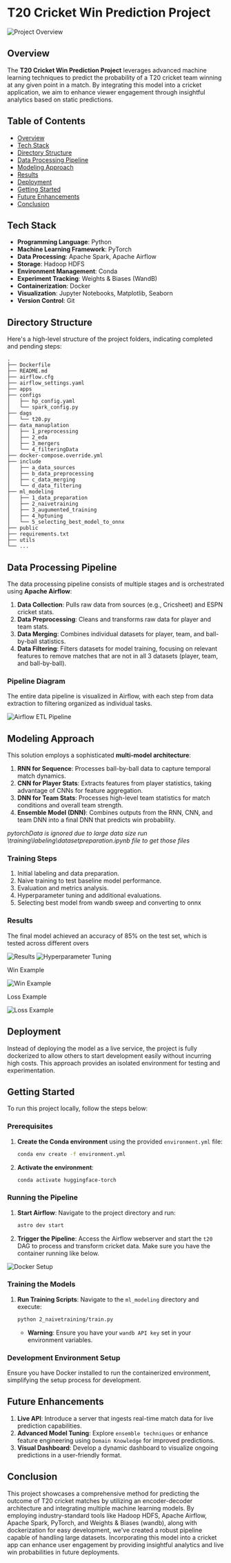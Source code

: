 # T20 Cricket Win Prediction Project

![Project Overview](./public/architectureOverview.jpg)

## Overview

The **T20 Cricket Win Prediction Project** leverages advanced machine learning techniques to predict the probability of a T20 cricket team winning at any given point in a match. By integrating this model into a cricket application, we aim to enhance viewer engagement through insightful analytics based on static predictions.

## Table of Contents

- [Overview](#overview)
- [Tech Stack](#tech-stack)
- [Directory Structure](#directory-structure)
- [Data Processing Pipeline](#data-processing-pipeline)
- [Modeling Approach](#modeling-approach)
- [Results](#results)
- [Deployment](#deployment)
- [Getting Started](#getting-started)
- [Future Enhancements](#future-enhancements)
- [Conclusion](#conclusion)

## Tech Stack

- **Programming Language**: Python
- **Machine Learning Framework**: PyTorch
- **Data Processing**: Apache Spark, Apache Airflow
- **Storage**: Hadoop HDFS
- **Environment Management**: Conda
- **Experiment Tracking**: Weights & Biases (WandB)
- **Containerization**: Docker
- **Visualization**: Jupyter Notebooks, Matplotlib, Seaborn
- **Version Control**: Git

## Directory Structure

Here's a high-level structure of the project folders, indicating completed and pending steps:

```plaintext
.
├── Dockerfile
├── README.md
├── airflow.cfg
├── airflow_settings.yaml
├── apps
├── configs
│   ├── hp_config.yaml
│   └── spark_config.py
├── dags
│   └── t20.py
├── data_manuplation
│   ├── 1_preprocessing
│   ├── 2_eda
│   ├── 3_mergers
│   └── 4_filteringData
├── docker-compose.override.yml
├── include
│   ├── a_data_sources
│   ├── b_data_preprocessing
│   ├── c_data_merging
│   └── d_data_filtering
├── ml_modeling
│   ├── 1_data_preparation
│   ├── 2_naivetraining
│   ├── 3_augumented_training
│   ├── 4_hptuning
│   └── 5_selecting_best_model_to_onnx
├── public
├── requirements.txt
├── utils
└── ...
```

## Data Processing Pipeline

The data processing pipeline consists of multiple stages and is orchestrated using **Apache Airflow**:

1. **Data Collection**: Pulls raw data from sources (e.g., Cricsheet) and ESPN cricket stats.
2. **Data Preprocessing**: Cleans and transforms raw data for player and team stats.
3. **Data Merging**: Combines individual datasets for player, team, and ball-by-ball statistics.
4. **Data Filtering**: Filters datasets for model training, focusing on relevant features to remove matches that are not in all 3 datasets (player, team, and ball-by-ball).

### Pipeline Diagram

The entire data pipeline is visualized in Airflow, with each step from data extraction to filtering organized as individual tasks.

![Airflow ETL Pipeline](./public/airflow_etl_pipeline.jpg)

## Modeling Approach

This solution employs a sophisticated **multi-model architecture**:

1. **RNN for Sequence**: Processes ball-by-ball data to capture temporal match dynamics.
2. **CNN for Player Stats**: Extracts features from player statistics, taking advantage of CNNs for feature aggregation.
3. **DNN for Team Stats**: Processes high-level team statistics for match conditions and overall team strength.
4. **Ensemble Model (DNN)**: Combines outputs from the RNN, CNN, and team DNN into a final DNN that predicts win probability.

*pytorchData is ignored due to large data size run \training\labeling\datasetpreparation.ipynb  file to get those files*

### Training Steps

1. Initial labeling and data preparation.
2. Naive training to test baseline model performance.
3. Evaluation and metrics analysis.
4. Hyperparameter tuning and additional evaluations.
5. Selecting best model from wandb sweep and converting to onnx

### Results
The final model achieved an accuracy of 85% on the test set, which is tested across different overs

![Results](./public/results.jpg)
![Hyperparameter Tuning](./public/wandb_hp_tuning.jpg)

Win Example

![Win Example](./public/win-example.jpg)

Loss Example

![Loss Example](./public/loss-example.jpg)

## Deployment

Instead of deploying the model as a live service, the project is fully dockerized to allow others to start development easily without incurring high costs. This approach provides an isolated environment for testing and experimentation.

## Getting Started

To run this project locally, follow the steps below:

### Prerequisites

1. **Create the Conda environment** using the provided `environment.yml` file:

    ```bash
    conda env create -f environment.yml
    ```

2. **Activate the environment**:

    ```bash
    conda activate huggingface-torch
    ```

### Running the Pipeline

1. **Start Airflow**: Navigate to the project directory and run:

    ```bash
    astro dev start
    ```

2. **Trigger the Pipeline**: Access the Airflow webserver and start the `t20` DAG to process and transform cricket data. Make sure you have the container running like below.

![Docker Setup](./public/docker.jpg)

### Training the Models

1. **Run Training Scripts**: Navigate to the `ml_modeling` directory and execute:

    ```bash
    python 2_naivetraining/train.py
    ```
    - **Warning**: Ensure you have your `wandb API key` set in your environment variables.

### Development Environment Setup

Ensure you have Docker installed to run the containerized environment, simplifying the setup process for development.

## Future Enhancements

1. **Live API**: Introduce a server that ingests real-time match data for live prediction capabilities.
2. **Advanced Model Tuning**: Explore `ensemble techniques` or enhance feature engineering using `Domain Knowledge` for improved predictions.
3. **Visual Dashboard**: Develop a dynamic dashboard to visualize ongoing predictions in a user-friendly format.

## Conclusion

This project showcases a comprehensive method for predicting the outcome of T20 cricket matches by utilizing an encoder-decoder architecture and integrating multiple machine learning models. By employing industry-standard tools like Hadoop HDFS, Apache Airflow, Apache Spark, PyTorch, and Weights & Biases (wandb), along with dockerization for easy development, we've created a robust pipeline capable of handling large datasets. Incorporating this model into a cricket app can enhance user engagement by providing insightful analytics and live win probabilities in future deployments.
